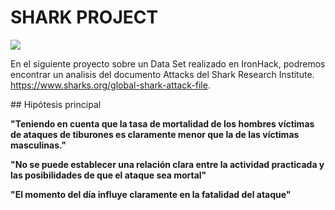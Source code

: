 # SHARK PROJECT

![](shark1.gif)

En el siguiente proyecto sobre un Data Set realizado en IronHack, podremos encontrar un analisis del documento Attacks del Shark Research Institute. https://www.sharks.org/global-shark-attack-file.

## Hipótesis principal

**"Teniendo en cuenta que la tasa de mortalidad de los hombres víctimas de ataques de tiburones es claramente menor que la de las víctimas masculinas."**

**"No se puede establecer una relación clara entre la actividad practicada y las posibilidades de que el ataque sea mortal"**

**"El momento del día influye claramente en la fatalidad del ataque"**

![]()